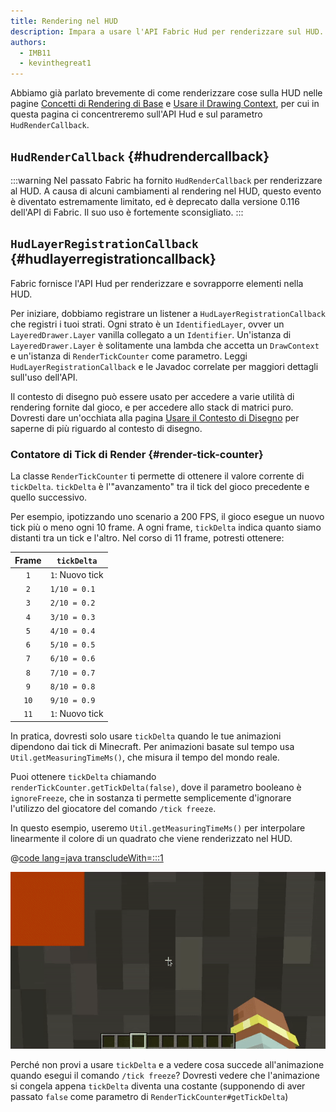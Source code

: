 ```yaml
---
title: Rendering nel HUD
description: Impara a usare l'API Fabric Hud per renderizzare sul HUD.
authors:
  - IMB11
  - kevinthegreat1
---
```


Abbiamo già parlato brevemente di come renderizzare cose sulla HUD nelle pagine [Concetti di Rendering di Base](./basic-concepts) e [Usare il Drawing Context](./draw-context), per cui in questa pagina ci concentreremo sull'API Hud e sul parametro `HudRenderCallback`.

## `HudRenderCallback` {#hudrendercallback}

:::warning
Nel passato Fabric ha fornito `HudRenderCallback` per renderizzare al HUD. A causa di alcuni cambiamenti al rendering nel HUD, questo evento è diventato estremamente limitato, ed è deprecato dalla versione 0.116 dell'API di Fabric. Il suo uso è fortemente sconsigliato.
:::

## `HudLayerRegistrationCallback` {#hudlayerregistrationcallback}

Fabric fornisce l'API Hud per renderizzare e sovrapporre elementi nella HUD.

Per iniziare, dobbiamo registrare un listener a `HudLayerRegistrationCallback` che registri i tuoi strati. Ogni strato è un `IdentifiedLayer`, ovver un `LayeredDrawer.Layer` vanilla collegato a un `Identifier`. Un'istanza di `LayeredDrawer.Layer` è solitamente una lambda che accetta un `DrawContext` e un'istanza di `RenderTickCounter` come parametro. Leggi `HudLayerRegistrationCallback` e le Javadoc correlate per maggiori dettagli sull'uso dell'API.

Il contesto di disegno può essere usato per accedere a varie utilità di rendering fornite dal gioco, e per accedere allo stack di matrici puro. Dovresti dare un'occhiata alla pagina [Usare il Contesto di Disegno](./draw-context) per saperne di più riguardo al contesto di disegno.

### Contatore di Tick di Render {#render-tick-counter}

La classe `RenderTickCounter` ti permette di ottenere il valore corrente di `tickDelta`. `tickDelta` è l'"avanzamento" tra il tick del gioco precedente e quello successivo.

Per esempio, ipotizzando uno scenario a 200 FPS, il gioco esegue un nuovo tick più o meno ogni 10 frame. A ogni frame, `tickDelta` indica quanto siamo distanti tra un tick e l'altro. Nel corso di 11 frame, potresti ottenere:

| Frame | `tickDelta`                     |
| :---: | ------------------------------- |
|  `1`  | `1`: Nuovo tick |
|  `2`  | `1/10 = 0.1`                    |
|  `3`  | `2/10 = 0.2`                    |
|  `4`  | `3/10 = 0.3`                    |
|  `5`  | `4/10 = 0.4`                    |
|  `6`  | `5/10 = 0.5`                    |
|  `7`  | `6/10 = 0.6`                    |
|  `8`  | `7/10 = 0.7`                    |
|  `9`  | `8/10 = 0.8`                    |
|  `10` | `9/10 = 0.9`                    |
|  `11` | `1`: Nuovo tick |

In pratica, dovresti solo usare `tickDelta` quando le tue animazioni dipendono dai tick di Minecraft. Per animazioni basate sul tempo usa `Util.getMeasuringTimeMs()`, che misura il tempo del mondo reale.

Puoi ottenere `tickDelta` chiamando `renderTickCounter.getTickDelta(false)`, dove il parametro booleano è `ignoreFreeze`, che in sostanza ti permette semplicemente d'ignorare l'utilizzo del giocatore del comando `/tick freeze`.

In questo esempio, useremo `Util.getMeasuringTimeMs()` per interpolare linearmente il colore di un quadrato che viene renderizzato nel HUD.

@[code lang=java transcludeWith=:::1](@/reference/1.21.8/src/client/java/com/example/docs/rendering/HudRenderingEntrypoint.java)

![Interpolare un colore nel tempo](/assets/develop/rendering/hud-rendering-deltatick.webp)

Perché non provi a usare `tickDelta` e a vedere cosa succede all'animazione quando esegui il comando `/tick freeze`? Dovresti vedere che l'animazione si congela appena `tickDelta` diventa una costante (supponendo di aver passato `false` come parametro di `RenderTickCounter#getTickDelta`)
